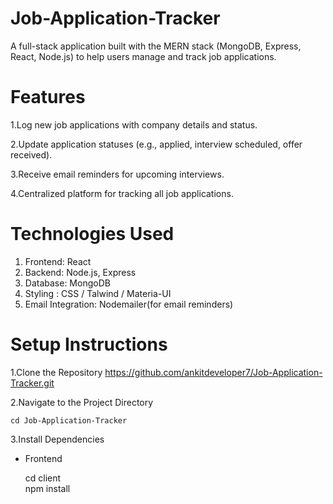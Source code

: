 # Job-Application-Tracker
A full-stack application built with the MERN stack (MongoDB, Express, React, Node.js) to help users manage and track job applications.

# Features

1.Log new job applications with company details and status.

2.Update application statuses (e.g., applied, interview scheduled, offer received).

3.Receive email reminders for upcoming interviews.

4.Centralized platform for tracking all job applications.

# Technologies Used
1. Frontend: React
2. Backend: Node.js, Express
3. Database: MongoDB
4. Styling : CSS / Talwind / Materia-UI
5. Email Integration: Nodemailer(for email reminders)

# Setup Instructions
1.Clone the Repository
   https://github.com/ankitdeveloper7/Job-Application-Tracker.git
   
2.Navigate to the Project Directory

    cd Job-Application-Tracker

3.Install Dependencies
   * Frontend
     
       cd client     
       npm install
     

     
   



